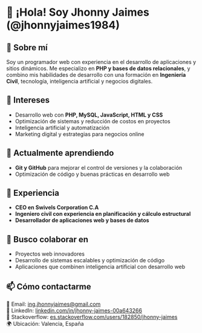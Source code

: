 # 👋 ¡Hola! Soy Jhonny Jaimes (@jhonnyjaimes1984)

## 🚀 Sobre mí  
Soy un programador web con experiencia en el desarrollo de aplicaciones y sitios dinámicos. Me especializo en **PHP y bases de datos relacionales**, y combino mis habilidades de desarrollo con una formación en **Ingeniería Civil**, tecnología, inteligencia artificial y negocios digitales.  

## 👀 Intereses  
- Desarrollo web con **PHP, MySQL, JavaScript, HTML y CSS**  
- Optimización de sistemas y reducción de costos en proyectos  
- Inteligencia artificial y automatización  
- Marketing digital y estrategias para negocios online  

## 🌱 Actualmente aprendiendo  
- **Git y GitHub** para mejorar el control de versiones y la colaboración  
- Optimización de código y buenas prácticas en desarrollo web  

## 💼 Experiencia  
- **CEO en Swivels Corporation C.A**  
- **Ingeniero civil con experiencia en planificación y cálculo estructural**  
- **Desarrollador de aplicaciones web y bases de datos**  

## 💞️ Busco colaborar en  
- Proyectos web innovadores  
- Desarrollo de sistemas escalables y optimización de código  
- Aplicaciones que combinen inteligencia artificial con desarrollo web  

## 📫 Cómo contactarme  
📧 Email: [ing.jhonnyjaimes@gmail.com](mailto:ing.jhonnyjaimes@gmail.com)  
🔗 LinkedIn: [linkedin.com/in/jhonny-jaimes-00a643266](https://www.linkedin.com/in/jhonny-jaimes-00a643266)  
🔗 Stackoverflow: [es.stackoverflow.com/users/182850/jhonny-jaimes](https://es.stackoverflow.com/users/182850/jhonny-jaimes)  
🌍 Ubicación: Valencia, España  
